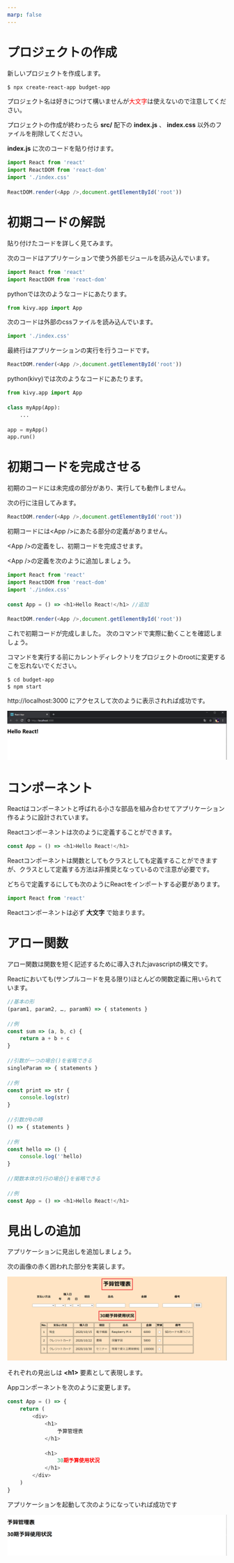 ```yaml
---
marp: false
---
```


# プロジェクトの作成
新しいプロジェクトを作成します。
```bash
$ npx create-react-app budget-app
```
プロジェクト名は好きにつけて構いませんが<font color="red">大文字</font>は使えないので注意してください。

プロジェクトの作成が終わったら __src/__ 配下の __index.js__ 、 __index.css__ 以外のファイルを削除してください。

__index.js__ に次のコードを貼り付けます。

```javascript
import React from 'react'
import ReactDOM from 'react-dom'
import './index.css'

ReactDOM.render(<App />,document.getElementById('root'))
```

# 初期コードの解説
貼り付けたコードを詳しく見てみます。

次のコードはアプリケーションで使う外部モジュールを読み込んでいます。

```javascript
import React from 'react'
import ReactDOM from 'react-dom'
```

pythonでは次のようなコードにあたります。
```python
from kivy.app import App
```

次のコードは外部のcssファイルを読み込んでいます。
```javascript
import './index.css'
```

最終行はアプリケーションの実行を行うコードです。
```javascript
ReactDOM.render(<App />,document.getElementById('root'))
```

python(kivy)では次のようなコードにあたります。
```python
from kivy.app import App

class myApp(App):
    ...

app = myApp()
app.run()
```

# 初期コードを完成させる
初期のコードには未完成の部分があり、実行しても動作しません。

次の行に注目してみます。
```js
ReactDOM.render(<App />,document.getElementById('root'))
```

初期コードには\<App />にあたる部分の定義がありません。

\<App />の定義をし、初期コードを完成させます。

\<App />の定義を次のように追加しましょう。
```js
import React from 'react'
import ReactDOM from 'react-dom'
import './index.css'

const App = () => <h1>Hello React!</h1> //追加

ReactDOM.render(<App />,document.getElementById('root'))
```

これで初期コードが完成しました。
次のコマンドで実際に動くことを確認しましょう。

コマンドを実行する前にカレントディレクトリをプロジェクトのrootに変更するこを忘れないでください。
```
$ cd budget-app
$ npm start
```

http://localhost:3000 にアクセスして次のように表示されれば成功です。

![](images/fig1.png)

# コンポーネント
Reactはコンポーネントと呼ばれる小さな部品を組み合わせてアプリケーション作るように設計されています。

Reactコンポーネントは次のように定義することができます。
```javascript
const App = () => <h1>Hello React!</h1>
```
Reactコンポーネントは関数としてもクラスとしても定義することができますが、クラスとして定義する方法は非推奨となっているので注意が必要です。

どちらで定義するにしても次のようにReactをインポートする必要があります。

```javascript
import React from 'react'
```

Reactコンポーネントは必ず __大文字__ で始まります。

# アロー関数
アロー関数は関数を短く記述するために導入されたjavascriptの構文です。

Reactにおいても(サンプルコードを見る限り)ほとんどの関数定義に用いられています。

```javascript
//基本の形
(param1, param2, …, paramN) => { statements }

//例
const sum => (a, b, c) {
    return a + b + c
}

//引数が一つの場合()を省略できる
singleParam => { statements }

//例
const print => str {
    console.log(str)
}

//引数が0の時
() => { statements }

//例
const hello => () {
    console.log(''hello)
}

//関数本体が1行の場合{}を省略できる

//例
const App = () => <h1>Hello React!</h1>
```

# 見出しの追加
アプリケーションに見出しを追加しましょう。

次の画像の赤く囲われた部分を実装します。

![](images/fig2.png)

それぞれの見出しは __\<h1>__ 要素として表現します。

Appコンポーネントを次のように変更します。
```javascript
const App = () => {
    return (
        <div>
            <h1>
                予算管理表
            </h1>

            <h1>
                30期予算使用状況
            </h1>
        </div>
    )
}
```
アプリケーションを起動して次のようになっていれば成功です

![](images/fig3.png)